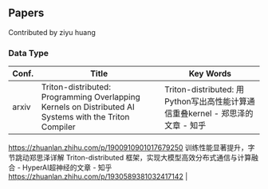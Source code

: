 Papers
------------------------

Contributed by ziyu huang

### Data Type

| Conf.     | **Title**                                                    | **Key Words**                               |
| --------- | ------------------------------------------------------------ | ------------------------------------------- |
| arxiv | Triton-distributed: Programming Overlapping Kernels on Distributed AI Systems with the Triton Compiler | Triton-distributed: 用Python写出高性能计算通信重叠kernel - 郑思泽的文章 - 知乎
https://zhuanlan.zhihu.com/p/1900910901017679250    训练性能显著提升，字节跳动郑思泽详解 Triton-distributed 框架，实现大模型高效分布式通信与计算融合 - HyperAI超神经的文章 - 知乎
https://zhuanlan.zhihu.com/p/1930589381032417142                              |
